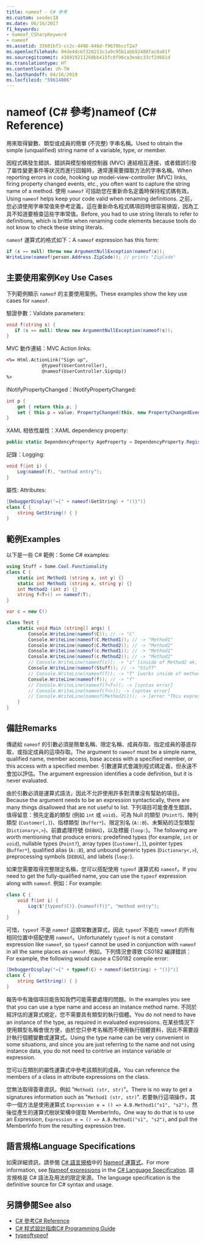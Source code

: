 ```yaml
---
title: nameof - C# 參考
ms.custom: seodec18
ms.date: 06/16/2017
f1_keywords:
- nameof_CSharpKeyword
- nameof
ms.assetid: 33601bf3-cc2c-4496-846d-f9679bccf2a7
ms.openlocfilehash: 04de4dc6f320213c1a9c95b1abb92488fac0a81f
ms.sourcegitcommit: 438919211260bb415fc8f96ca3eabc33cf2d681d
ms.translationtype: HT
ms.contentlocale: zh-TW
ms.lasthandoff: 04/16/2019
ms.locfileid: "59614086"
---
```

# <a name="nameof-c-reference"></a><span data-ttu-id="b7004-102">nameof (C# 參考)</span><span class="sxs-lookup"><span data-stu-id="b7004-102">nameof (C# Reference)</span></span>

<span data-ttu-id="b7004-103">用來取得變數、類型或成員的簡單 (不完整) 字串名稱。</span><span class="sxs-lookup"><span data-stu-id="b7004-103">Used to obtain the simple (unqualified) string name of a variable, type, or member.</span></span>

<span data-ttu-id="b7004-104">因程式碼發生錯誤、錯誤與模型檢視控制器 (MVC) 連結相互連接，或者錯誤引發了屬性變更事件等狀況而進行回報時，通常還需要擷取方法的字串名稱。</span><span class="sxs-lookup"><span data-stu-id="b7004-104">When reporting errors in code, hooking up model-view-controller (MVC) links, firing property changed events, etc., you often want to capture the string name of a method.</span></span>  <span data-ttu-id="b7004-105">使用 `nameof` 可協助您在重新命名定義時保持程式碼有效。</span><span class="sxs-lookup"><span data-stu-id="b7004-105">Using `nameof` helps keep your code valid when renaming definitions.</span></span>  <span data-ttu-id="b7004-106">之前，您必須使用字串常值來參考定義，這在重新命名程式碼項目時很容易損毀，因為工具不知道要檢查這些字串常值。</span><span class="sxs-lookup"><span data-stu-id="b7004-106">Before, you had to use string literals to refer to definitions, which is brittle when renaming code elements because tools do not know to check these string literals.</span></span>

<span data-ttu-id="b7004-107">`nameof` 運算式的格式如下：</span><span class="sxs-lookup"><span data-stu-id="b7004-107">A `nameof` expression has this form:</span></span>

```csharp
if (x == null) throw new ArgumentNullException(nameof(x));
WriteLine(nameof(person.Address.ZipCode)); // prints "ZipCode"
```

## <a name="key-use-cases"></a><span data-ttu-id="b7004-108">主要使用案例</span><span class="sxs-lookup"><span data-stu-id="b7004-108">Key Use Cases</span></span>

<span data-ttu-id="b7004-109">下列範例顯示 `nameof` 的主要使用案例。</span><span class="sxs-lookup"><span data-stu-id="b7004-109">These examples show the key use cases for `nameof`.</span></span>

<span data-ttu-id="b7004-110">驗證參數：</span><span class="sxs-lookup"><span data-stu-id="b7004-110">Validate parameters:</span></span>

 ```csharp
void f(string s) {
    if (s == null) throw new ArgumentNullException(nameof(s));
}
```

<span data-ttu-id="b7004-111">MVC 動作連結：</span><span class="sxs-lookup"><span data-stu-id="b7004-111">MVC Action links:</span></span>

```html
<%= Html.ActionLink("Sign up",
             @typeof(UserController),
             @nameof(UserController.SignUp))
%>
```

<span data-ttu-id="b7004-112">INotifyPropertyChanged：</span><span class="sxs-lookup"><span data-stu-id="b7004-112">INotifyPropertyChanged:</span></span>

```csharp
int p {
    get { return this.p; }
    set { this.p = value; PropertyChanged(this, new PropertyChangedEventArgs(nameof(this.p)); } // nameof(p) works too
}
```

<span data-ttu-id="b7004-113">XAML 相依性屬性：</span><span class="sxs-lookup"><span data-stu-id="b7004-113">XAML dependency property:</span></span>

```csharp
public static DependencyProperty AgeProperty = DependencyProperty.Register(nameof(Age), typeof(int), typeof(C));
```

<span data-ttu-id="b7004-114">記錄：</span><span class="sxs-lookup"><span data-stu-id="b7004-114">Logging:</span></span>

```csharp
void f(int i) {
    Log(nameof(f), "method entry");
}
```

<span data-ttu-id="b7004-115">屬性: </span><span class="sxs-lookup"><span data-stu-id="b7004-115">Attributes:</span></span>

```csharp
[DebuggerDisplay("={" + nameof(GetString) + "()}")]
class C {
    string GetString() { }
}
```

## <a name="examples"></a><span data-ttu-id="b7004-116">範例</span><span class="sxs-lookup"><span data-stu-id="b7004-116">Examples</span></span>

<span data-ttu-id="b7004-117">以下是一些 C# 範例：</span><span class="sxs-lookup"><span data-stu-id="b7004-117">Some C# examples:</span></span>

```csharp
using Stuff = Some.Cool.Functionality
class C {
    static int Method1 (string x, int y) {}
    static int Method1 (string x, string y) {}
    int Method2 (int z) {}
    string f<T>() => nameof(T);
}

var c = new C()

class Test {
    static void Main (string[] args) {
        Console.WriteLine(nameof(C)); // -> "C"
        Console.WriteLine(nameof(C.Method1)); // -> "Method1"
        Console.WriteLine(nameof(C.Method2)); // -> "Method2"
        Console.WriteLine(nameof(c.Method1)); // -> "Method1"
        Console.WriteLine(nameof(c.Method2)); // -> "Method2"
        // Console.WriteLine(nameof(z)); -> "z" [inside of Method2 ok, inside Method1 is a compiler error]
        Console.WriteLine(nameof(Stuff)); // -> "Stuff"
        // Console.WriteLine(nameof(T)); -> "T" [works inside of method but not in attributes on the method]
        Console.WriteLine(nameof(f)); // -> "f"
        // Console.WriteLine(nameof(f<T>)); -> [syntax error]
        // Console.WriteLine(nameof(f<>)); -> [syntax error]
        // Console.WriteLine(nameof(Method2())); -> [error "This expression does not have a name"]
    }
}
```

## <a name="remarks"></a><span data-ttu-id="b7004-118">備註</span><span class="sxs-lookup"><span data-stu-id="b7004-118">Remarks</span></span>

<span data-ttu-id="b7004-119">傳遞給 `nameof` 的引數必須是簡單名稱、限定名稱、成員存取、指定成員的基底存取，或指定成員的這項存取。</span><span class="sxs-lookup"><span data-stu-id="b7004-119">The argument to `nameof` must be a simple name, qualified name, member access, base access with a specified member, or this access with a specified member.</span></span>  <span data-ttu-id="b7004-120">引數運算式會識別程式碼定義，但永遠不會加以評估。</span><span class="sxs-lookup"><span data-stu-id="b7004-120">The argument expression identifies a code definition, but it is never evaluated.</span></span>

<span data-ttu-id="b7004-121">由於引數必須是運算式語法，因此不允許使用許多對清單沒有幫助的項目。</span><span class="sxs-lookup"><span data-stu-id="b7004-121">Because the argument needs to be an expression syntactically, there are many things disallowed that are not useful to list.</span></span>  <span data-ttu-id="b7004-122">下列項目可能會產生錯誤，值得留意：預先定義的類型 (例如 `int` 或 `void`)、可為 Null 的類型 (`Point?`)、陣列類型 (`Customer[,]`)、指標類型 (`Buffer*`)、限定別名 (`A::B`)、未繫結的泛型類型 (`Dictionary<,>`)、前置處理符號 (`DEBUG`)，以及標籤 (`loop:`)。</span><span class="sxs-lookup"><span data-stu-id="b7004-122">The following are worth mentioning that produce errors: predefined types (for example, `int` or `void`), nullable types (`Point?`), array types (`Customer[,]`), pointer types (`Buffer*`), qualified alias (`A::B`), and unbound generic types (`Dictionary<,>`), preprocessing symbols (`DEBUG`), and labels (`loop:`).</span></span>

<span data-ttu-id="b7004-123">如果您需要取得完整限定名稱，您可以搭配使用 `typeof` 運算式和 `nameof`。</span><span class="sxs-lookup"><span data-stu-id="b7004-123">If you need to get the fully-qualified name, you can use the `typeof` expression along with `nameof`.</span></span>  <span data-ttu-id="b7004-124">例如：</span><span class="sxs-lookup"><span data-stu-id="b7004-124">For example:</span></span>

```csharp
class C {
    void f(int i) {
        Log($"{typeof(C)}.{nameof(f)}", "method entry");
    }
}
```

<span data-ttu-id="b7004-125">可惜，`typeof` 不是 `nameof` 這類常數運算式，因此 `typeof` 不能在 `nameof` 的所有相同位置中搭配使用 `nameof`。</span><span class="sxs-lookup"><span data-stu-id="b7004-125">Unfortunately `typeof` is not a constant expression like `nameof`, so `typeof` cannot be used in conjunction with `nameof` in all the same places as `nameof`.</span></span>  <span data-ttu-id="b7004-126">例如，下列情況會導致 CS0182 編譯錯誤：</span><span class="sxs-lookup"><span data-stu-id="b7004-126">For example, the following would cause a CS0182 compile error:</span></span>

```csharp
[DebuggerDisplay("={" + typeof(C) + nameof(GetString) + "()}")]
class C {
    string GetString() { }
}
```

<span data-ttu-id="b7004-127">報告中有幾個項目能告知我們可能需要處理的問題。</span><span class="sxs-lookup"><span data-stu-id="b7004-127">In the examples you see that you can use a type name and access an instance method name.</span></span>  <span data-ttu-id="b7004-128">不同於經評估的運算式規定，您不需要具有類型的執行個體。</span><span class="sxs-lookup"><span data-stu-id="b7004-128">You do not need to have an instance of the type, as required in evaluated expressions.</span></span>  <span data-ttu-id="b7004-129">在某些情況下使用類型名稱會很方便，由於您只參考名稱而不使用執行個體資料，因此不需要設計執行個體變數或運算式。</span><span class="sxs-lookup"><span data-stu-id="b7004-129">Using the type name can be very convenient in some situations, and since you are just referring to the name and not using instance data, you do not need to contrive an instance variable or expression.</span></span>

<span data-ttu-id="b7004-130">您可以在類別的屬性運算式中參考該類別的成員。</span><span class="sxs-lookup"><span data-stu-id="b7004-130">You can reference the members of a class in attribute expressions on the class.</span></span>

<span data-ttu-id="b7004-131">您無法取得簽章資訊，例如 "`Method1 (str, str)`"。</span><span class="sxs-lookup"><span data-stu-id="b7004-131">There is no way to get a signatures information such as "`Method1 (str, str)`".</span></span>  <span data-ttu-id="b7004-132">若要執行這項操作，其中一個方法是使用運算式 `Expression e = () => A.B.Method1("s1", "s2")`，然後從產生的運算式樹狀架構中提取 MemberInfo。</span><span class="sxs-lookup"><span data-stu-id="b7004-132">One way to do that is to use an Expression, `Expression e = () => A.B.Method1("s1", "s2")`, and pull the MemberInfo from the resulting expression tree.</span></span>

## <a name="language-specifications"></a><span data-ttu-id="b7004-133">語言規格</span><span class="sxs-lookup"><span data-stu-id="b7004-133">Language Specifications</span></span>

<span data-ttu-id="b7004-134">如需詳細資訊，請參閱 [C# 語言規格](../language-specification/index.md)中的 [Nameof 運算式](~/_csharplang/spec/expressions.md#nameof-expressions)。</span><span class="sxs-lookup"><span data-stu-id="b7004-134">For more information, see [Nameof expressions](~/_csharplang/spec/expressions.md#nameof-expressions) in the [C# Language Specification](../language-specification/index.md).</span></span> <span data-ttu-id="b7004-135">語言規格是 C# 語法及用法的限定來源。</span><span class="sxs-lookup"><span data-stu-id="b7004-135">The language specification is the definitive source for C# syntax and usage.</span></span>

## <a name="see-also"></a><span data-ttu-id="b7004-136">另請參閱</span><span class="sxs-lookup"><span data-stu-id="b7004-136">See also</span></span>

- [<span data-ttu-id="b7004-137">C# 參考</span><span class="sxs-lookup"><span data-stu-id="b7004-137">C# Reference</span></span>](../../../csharp/language-reference/index.md)
- [<span data-ttu-id="b7004-138">C# 程式設計指南</span><span class="sxs-lookup"><span data-stu-id="b7004-138">C# Programming Guide</span></span>](../../../csharp/programming-guide/index.md)
- [<span data-ttu-id="b7004-139">typeof</span><span class="sxs-lookup"><span data-stu-id="b7004-139">typeof</span></span>](../../../csharp/language-reference/keywords/typeof.md)
